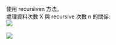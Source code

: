 使用 recursiven 方法。
<br>
處理資料次數 X 與 recursive 次數 n 的關係:
<br>
![](https://i.imgur.com/VHFKWBl.png)
<br><br>
![](https://i.imgur.com/BlppxgP.jpg)

